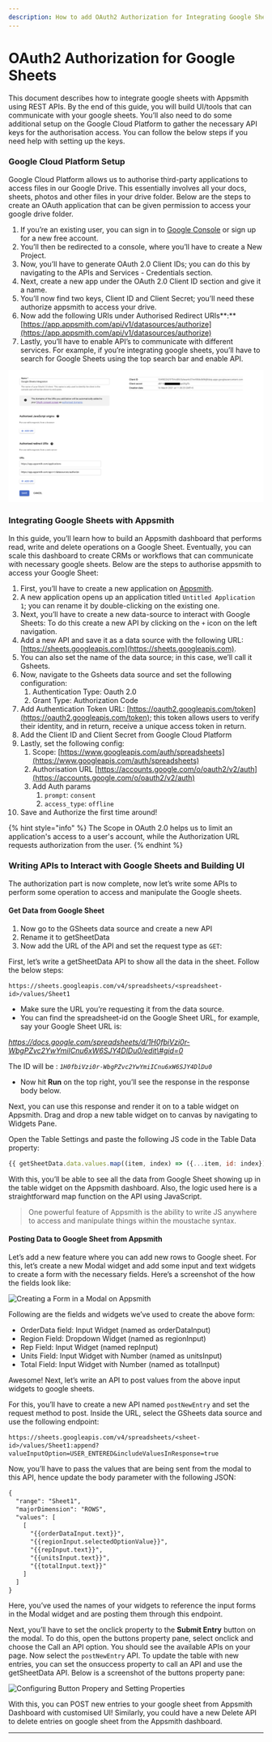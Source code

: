 ```yaml
---
description: How to add OAuth2 Authorization for Integrating Google Sheets into Appsmith
---
```


# OAuth2 Authorization for Google Sheets

This document describes how to integrate google sheets with Appsmith using REST APIs. By the end of this guide, you will build UI/tools that can communicate with your google sheets. You’ll also need to do some additional setup on the Google Cloud Platform to gather the necessary API keys for the authorisation access. You can follow the below steps if you need help with setting up the keys.

### **Google Cloud Platform Setup**

Google Cloud Platform allows us to authorise third-party applications to access files in our Google Drive. This essentially involves all your docs, sheets, photos and other files in your drive folder. Below are the steps to create an OAuth application that can be given permission to access your google drive folder. 

1. If you’re an existing user, you can sign in to [Google Console](https://cloud.google.com/) or sign up for a new free account. 
2. You’ll then be redirected to a console, where you’ll have to create a New Project.
3. Now, you’ll have to generate OAuth 2.0 Client IDs; you can do this by navigating to the APIs and Services - Credentials section. 
4. Next, create a new app under the OAuth 2.0 Client ID section and give it a name.
5. You’ll now find two keys, Client ID and Client Secret; you’ll need these authorize appsmith to access your drive.
6. Now add the following  URIs under Authorised Redirect URIs**:** [https://app.appsmith.com/api/v1/datasources/authorize](https://app.appsmith.com/api/v1/datasources/authorize)
7. Lastly, you’ll have to enable API’s to communicate with different services. For example, if you’re integrating google sheets, you’ll have to search for Google Sheets using the top search bar and enable API.

![Gathering OAuth Client ID from Google Cloud Platform](../.gitbook/assets/image%20%289%29.png)

### **Integrating Google Sheets with Appsmith**

In this guide, you’ll learn how to build an Appsmith dashboard that performs read, write and delete operations on a Google Sheet. Eventually, you can scale this dashboard to create CRMs or workflows that can communicate with necessary google sheets. Below are the steps to authorise appsmith to access your Google Sheet:

1. First, you’ll have to create a new application on [Appsmith](https://app.appsmith.com/applications).
2. A new application opens up an application titled `Untitled Application 1`; you can rename it by double-clicking on the existing one. 
3. Next, you’ll have to create a new data-source to interact with Google Sheets: To do this create a new API by clicking on the `+` icon on the left navigation. 
4. Add a new API and save it as a data source with the following URL: [https://sheets.googleapis.com](https://sheets.googleapis.com).
5. You can also set the name of the data source; in this case, we’ll call it Gsheets.
6. Now, navigate to the Gsheets data source and set the following configuration:
   1. Authentication Type: Oauth 2.0
   2. Grant Type: Authorization Code
7. Add Authentication Token URL: [https://oauth2.googleapis.com/token](https://oauth2.googleapis.com/token); this token allows users to verify their identity, and in return, receive a unique access token in return. 
8. Add the Client ID and Client Secret from Google Cloud Platform
9. Lastly, set the following config:
   1. Scope: [https://www.googleapis.com/auth/spreadsheets](https://www.googleapis.com/auth/spreadsheets)
   2. Authorisation URL [https://accounts.google.com/o/oauth2/v2/auth](https://accounts.google.com/o/oauth2/v2/auth)
   3. Add Auth params 
      1. `prompt`: `consent`
      2. `access_type`: `offline`
10. Save and Authorize the first time around!

{% hint style="info" %}
The Scope in OAuth 2.0 helps us to limit an application's access to a user's account, while the Authorization URL requests authorization from the user. 
{% endhint %}

### **Writing APIs to Interact with Google Sheets and Building UI**

The authorization part is now complete, now let’s write some APIs to perform some operation to access and manipulate the Google sheets. 

#### Get Data from Google Sheet

1. Now go to the GSheets data source and create a new API
2. Rename it to getSheetData
3. Now add the URL of the API and set the request type as `GET`:

First, let’s write a getSheetData API to show all the data in the sheet. Follow the below steps:

```text
https://sheets.googleapis.com/v4/spreadsheets/<spreadsheet-id>/values/Sheet1
```

* Make sure the URL you’re requesting it from the data source. 
* You can find the spreadsheet-id on the Google Sheet URL, for example, say your Google Sheet URL is: 

_https://docs.google.com/spreadsheets/d/1H0fbiVzi0r-WbgPZvc2YwYmiICnu6xW6SJY4DlDu0/edit\#gid=0_ 

The ID will be : _`1H0fbiVzi0r-WbgPZvc2YwYmiICnu6xW6SJY4DlDu0`_

* Now hit **Run** on the top right, you’ll see the response in the response body below.

Next, you can use this response and render it on to a table widget on Appsmith. Drag and drop a new table widget on to canvas by navigating to Widgets Pane.

Open the Table Settings and paste the following JS code in the Table Data property:

```javascript
{{ getSheetData.data.values.map((item, index) => ({...item, id: index})) }}
```

With this, you’ll be able to see all the data from Google Sheet showing up in the table widget on the Appsmith dashboard. Also, the logic used here is a straightforward map function on the API using JavaScript. 

> One powerful feature of Appsmith is the ability to write JS anywhere to access and manipulate things within the moustache syntax.

#### **Posting Data to Google Sheet from Appsmith**

Let’s add a new feature where you can add new rows to Google sheet. For this, let’s create a new Modal widget and add some input and text widgets to create a form with the necessary fields. Here’s a screenshot of the how the fields look like:

![Creating a Form in a Modal on Appsmith](https://lh6.googleusercontent.com/ZpTNggfMB1w_MNz9JPEy4llmyrLZ9QvWGHlhOh2KsqdedTBVBWuPLzgUKoGRl2xrSscniWehfAlXkrjUmFrwyl-f3cMk4tydgT4L-pffs2elwegJtnuICOjrHpQ349fgq-ngt6Wx)

Following are the fields and widgets we’ve used to create the above form:

* OrderData field: Input Widget \(named as orderDataInput\)
* Region Field: Dropdown Widget \(named as regionInput\)
* Rep Field: Input Widget \(named repInput\)
* Units Field: Input Widget with Number \(named as unitsInput\)
* Total Field: Input Widget with Number \(named as totalInput\)

Awesome! Next, let’s write an API to post values from the above input widgets to google sheets.   


For this, you’ll have to create a new API named `postNewEntry` and set the request method to post. Inside the URL, select the GSheets data source and use the following endpoint:

```text
https://sheets.googleapis.com/v4/spreadsheets/<sheet-id>/values/Sheet1:append?valueInputOption=USER_ENTERED&includeValuesInResponse=true
```

Now, you’ll have to pass the values that are being sent from the modal to this API, hence update the body parameter with the following JSON:

```text
{
  "range": "Sheet1",
  "majorDimension": "ROWS",
  "values": [
    [
      "{{orderDataInput.text}}",
      "{{regionInput.selectedOptionValue}}",
      "{{repInput.text}}",
      "{{unitsInput.text}}",
      "{{totalInput.text}}"
    ]
  ]
}
```

Here, you’ve used the names of your widgets to reference the input forms in the Modal widget and are posting them through this endpoint.

Next, you’ll have to set the onclick property to the **Submit Entry** button on the modal. To do this, open the buttons property pane, select onclick and choose the Call an API option. You should see the available APIs on your page. Now select the `postNewEntry` API. To update the table with new entries, you can set the onsuccess property to call an API and use the getSheetData API. Below is a screenshot of the buttons property pane:



![Configuring Button Propery and Setting Properties](https://lh5.googleusercontent.com/DIFB_MdK0ccGrPHxE7ZihO_rUB7C1-W-8WafT3B95s6JUDsiY4ruOEL-ulkjGgaKu2cxhBXjbRlxGru8YUN6VnFGqZDJnaX5a4rdykCpsqawUXGR2_Y8nZS5GtV4pSZLqZHTErHR)

With this, you can POST new entries to your google sheet from Appsmith Dashboard with customised UI! Similarly, you could have a new Delete API to delete entries on google sheet from the Appsmith dashboard.

  
****

  


